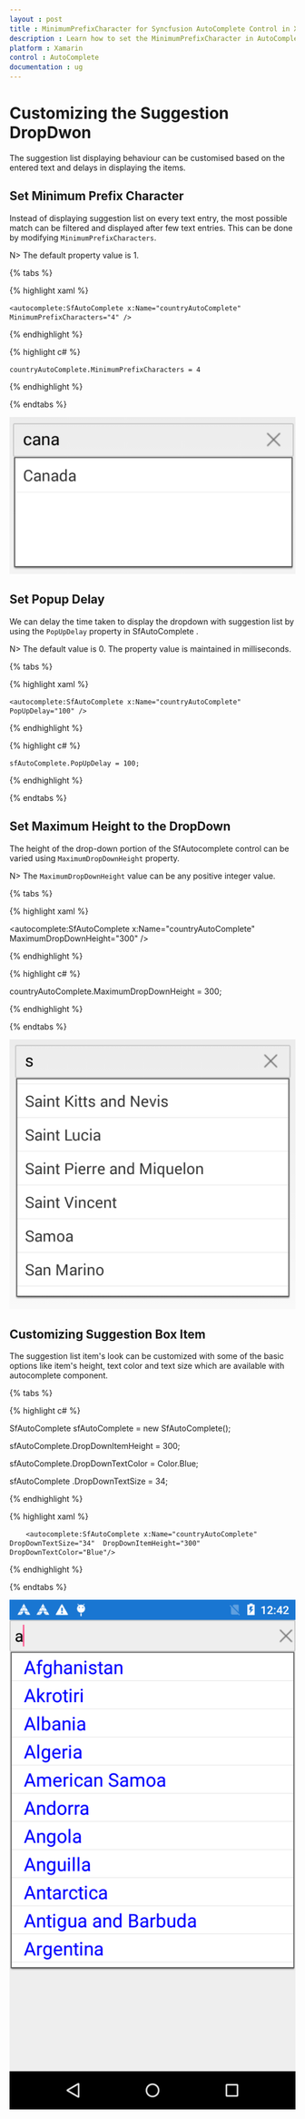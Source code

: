 ```yaml
---
layout : post
title : MinimumPrefixCharacter for Syncfusion AutoComplete Control in Xamarin.Forms
description : Learn how to set the MinimumPrefixCharacter in AutoComplete
platform : Xamarin
control : AutoComplete
documentation : ug
---
```


# Customizing the Suggestion DropDwon

The suggestion list displaying behaviour can be customised based on the entered text and delays in displaying the items.

## Set Minimum Prefix Character

Instead of displaying suggestion list on every text entry, the most possible match can be filtered and displayed after few text entries. This can be done by modifying `MinimumPrefixCharacters`.


N> The default property value is 1.
	
{% tabs %}	

{% highlight xaml %}

  	<autocomplete:SfAutoComplete x:Name="countryAutoComplete"  MinimumPrefixCharacters="4" />

{% endhighlight %}
	
{% highlight c# %}
	
	countryAutoComplete.MinimumPrefixCharacters = 4
	 
{% endhighlight %}

{% endtabs %}
	
![](images/minimumprefixcharacter.png)

## Set Popup Delay

We can delay the time taken to display the dropdown with suggestion list by using the `PopUpDelay` property in SfAutoComplete .

N> The default value is 0. The property value is maintained in milliseconds.

{% tabs %}

{% highlight xaml %}

  	<autocomplete:SfAutoComplete x:Name="countryAutoComplete" PopUpDelay="100" />

{% endhighlight %}

{% highlight c# %}
	
	sfAutoComplete.PopUpDelay = 100;
	 
{% endhighlight %}

{% endtabs %}
	
## Set Maximum Height to the DropDown

The height of the drop-down portion of the SfAutocomplete control can be varied using `MaximumDropDownHeight` property. 

N> The `MaximumDropDownHeight` value can be any positive integer value.	

{% tabs %}

{% highlight xaml %}

<autocomplete:SfAutoComplete x:Name="countryAutoComplete"  MaximumDropDownHeight="300" />

{% endhighlight %}

{% highlight c# %}
	
countryAutoComplete.MaximumDropDownHeight = 300;
	 
{% endhighlight %}

{% endtabs %}
 
![](images/maximumdropdownheight.png)


## Customizing Suggestion Box Item

The suggestion list item's look can be customized with some of the basic options like item's height, text color and text size which are available with autocomplete component.

{% tabs %}

{% highlight c# %}
	
SfAutoComplete sfAutoComplete = new SfAutoComplete();

sfAutoComplete.DropDownItemHeight = 300;

sfAutoComplete.DropDownTextColor = Color.Blue;

sfAutoComplete .DropDownTextSize = 34;
	 
{% endhighlight %}

{% highlight xaml %}

  		<autocomplete:SfAutoComplete x:Name="countryAutoComplete" DropDownTextSize="34"  DropDownItemHeight="300" DropDownTextColor="Blue"/>

{% endhighlight %}

{% endtabs %}


![](images/itemheight.png)
